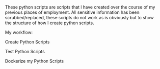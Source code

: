 These python scripts are scripts that I have created over the course of my previous places of employment.
All sensitive information has been scrubbed/replaced, these scripts do not work as is obviously but to show the structure of how I create python scripts.

My workflow:

Create Python Scripts

Test Python Scripts

Dockerize my Python Scripts
